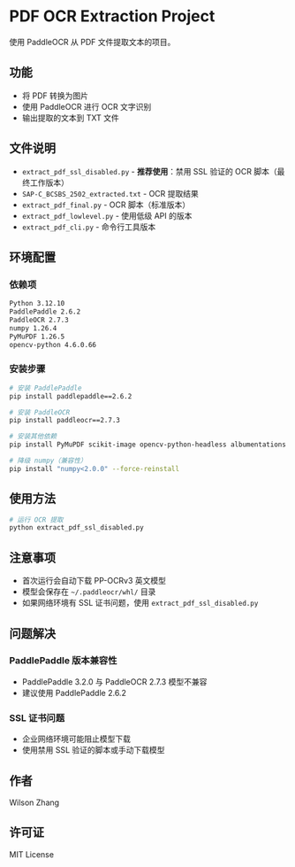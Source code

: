 # PDF OCR Extraction Project

使用 PaddleOCR 从 PDF 文件提取文本的项目。

## 功能

- 将 PDF 转换为图片
- 使用 PaddleOCR 进行 OCR 文字识别
- 输出提取的文本到 TXT 文件

## 文件说明

- `extract_pdf_ssl_disabled.py` - **推荐使用**：禁用 SSL 验证的 OCR 脚本（最终工作版本）
- `SAP-C_BCSBS_2502_extracted.txt` - OCR 提取结果
- `extract_pdf_final.py` - OCR 脚本（标准版本）
- `extract_pdf_lowlevel.py` - 使用低级 API 的版本
- `extract_pdf_cli.py` - 命令行工具版本

## 环境配置

### 依赖项

```bash
Python 3.12.10
PaddlePaddle 2.6.2
PaddleOCR 2.7.3
numpy 1.26.4
PyMuPDF 1.26.5
opencv-python 4.6.0.66
```

### 安装步骤

```bash
# 安装 PaddlePaddle
pip install paddlepaddle==2.6.2

# 安装 PaddleOCR
pip install paddleocr==2.7.3

# 安装其他依赖
pip install PyMuPDF scikit-image opencv-python-headless albumentations pyclipper lmdb

# 降级 numpy（兼容性）
pip install "numpy<2.0.0" --force-reinstall
```

## 使用方法

```bash
# 运行 OCR 提取
python extract_pdf_ssl_disabled.py
```

## 注意事项

- 首次运行会自动下载 PP-OCRv3 英文模型
- 模型会保存在 `~/.paddleocr/whl/` 目录
- 如果网络环境有 SSL 证书问题，使用 `extract_pdf_ssl_disabled.py`

## 问题解决

### PaddlePaddle 版本兼容性
- PaddlePaddle 3.2.0 与 PaddleOCR 2.7.3 模型不兼容
- 建议使用 PaddlePaddle 2.6.2

### SSL 证书问题
- 企业网络环境可能阻止模型下载
- 使用禁用 SSL 验证的脚本或手动下载模型

## 作者

Wilson Zhang

## 许可证

MIT License
